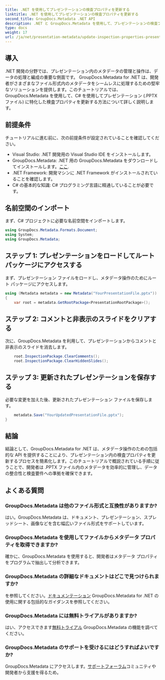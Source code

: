 ```yaml
---
title: .NET を使用してプレゼンテーションの検査プロパティを更新する
linktitle: .NET を使用してプレゼンテーションの検査プロパティを更新する
second_title: GroupDocs.Metadata .NET API
description: .NET と GroupDocs.Metadata を使用して、プレゼンテーションの検査プロパティを更新する方法を学びます。 .PPTX ファイルのメタデータを簡単かつ効率的に操作します。
type: docs
weight: 17
url: /ja/net/presentation-metadata/update-inspection-properties-presentations/
---
```

## 導入
.NET 開発の分野では、プレゼンテーション内のメタデータの管理と操作は、データの処理と編成の重要な側面です。 GroupDocs.Metadata for .NET は、開発者がさまざまなファイル形式内のメタデータをシームレスに処理するための堅牢なソリューションを提供します。このチュートリアルでは、GroupDocs.Metadata を使用して、C# を使用してプレゼンテーション (.PPTX ファイル) に特化した検査プロパティを更新する方法について詳しく説明します。
## 前提条件
チュートリアルに進む前に、次の前提条件が設定されていることを確認してください。
- Visual Studio: .NET 開発用の Visual Studio IDE をインストールします。
-  GroupDocs.Metadata: .NET 用の GroupDocs.Metadata をダウンロードしてインストールします。[ここ](https://releases.groupdocs.com/metadata/net/).
- .NET Framework: 開発マシンに .NET Framework がインストールされていることを確認します。
- C# の基本的な知識: C# プログラミング言語に精通していることが必要です。

## 名前空間のインポート
まず、C# プロジェクトに必要な名前空間をインポートします。
```csharp
using GroupDocs.Metadata.Formats.Document;
using System;
using GroupDocs.Metadata;
```
## ステップ 1: プレゼンテーションをロードしてルート パッケージにアクセスする
まず、プレゼンテーション ファイルをロードし、メタデータ操作のためにルート パッケージにアクセスします。

```csharp
using (Metadata metadata = new Metadata("YourPresentationFile.pptx"))
{
    var root = metadata.GetRootPackage<PresentationRootPackage>();
```
## ステップ 2: コメントと非表示のスライドをクリアする
次に、GroupDocs.Metadata を利用して、プレゼンテーションからコメントと非表示のスライドを消去します。

```csharp
    root.InspectionPackage.ClearComments();
    root.InspectionPackage.ClearHiddenSlides();
```
## ステップ 3: 更新されたプレゼンテーションを保存する
必要な変更を加えた後、更新されたプレゼンテーション ファイルを保存します。

```csharp
    metadata.Save("YourUpdatedPresentationFile.pptx");
}
```

## 結論
結論として、GroupDocs.Metadata for .NET は、メタデータ操作のための包括的な API を提供することにより、プレゼンテーション内の検査プロパティを更新するプロセスを簡素化します。このチュートリアルで概説されている手順に従うことで、開発者は .PPTX ファイル内のメタデータを効率的に管理し、データの整合性と検査要件への準拠を確保できます。

## よくある質問
### GroupDocs.Metadata は他のファイル形式と互換性がありますか?
はい。GroupDocs.Metadata は、ドキュメント、プレゼンテーション、スプレッドシート、画像などを含む幅広いファイル形式をサポートしています。
### GroupDocs.Metadata を使用してファイルからメタデータ プロパティを取得できますか?
確かに、GroupDocs.Metadata を使用すると、開発者はメタデータ プロパティをプログラムで抽出して分析できます。
### GroupDocs.Metadata の詳細なドキュメントはどこで見つけられますか?
を参照してください。[ドキュメンテーション](https://reference.groupdocs.com/metadata/net/) GroupDocs.Metadata for .NET の使用に関する包括的なガイダンスを参照してください。
### GroupDocs.Metadata には無料トライアルがありますか?
はい、アクセスできます[無料トライアル](https://releases.groupdocs.com/) GroupDocs.Metadata の機能を調べてください。
### GroupDocs.Metadata のサポートを受けるにはどうすればよいですか?
 GroupDocs.Metadata にアクセスします。[サポートフォーラム](https://forum.groupdocs.com/c/metadata/14)コミュニティや開発者から支援を得るため。